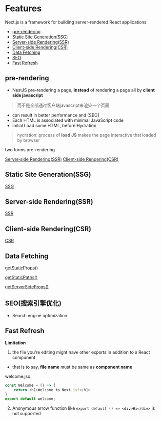 # Features

Next.js is a framework for building server-rendered React applications

- [pre-rendering](#pre-rendering)
- [Static Site Generation(SSG)](#static-site-generationssg)
- [Server-side Rendering(SSR)](#server-side-renderingssr)
- [Client-side Rendering(CSR)](#client-side-renderingcsr)
- [Data Fetching](#data-fetching)
- [SEO](#seo)
- [Fast Refresh](#fast-refresh)

## pre-rendering

- NestJS pre-rendering a page, **instead** of rendering a page all by **client side javascript**

> 而不是全部通过客户端javascript来渲染一个页面

- can result in better performance and [SEO]
- Each HTML is associated with minimal JavaScript code
- Initial Load some HTML, before Hydration

> hydration: process of **load JS** makes the page interactive that loaded by browser

two forms pre-rendering

[Server-side Rendering(SSR)](#server-side-renderingssr)
[Client-side Rendering(CSR)](#client-side-renderingcsr)

## Static Site Generation(SSG)

[SSG](NextJS_Static_Generation.md)

## Server-side Rendering(SSR)

[SSR](NextJS_Server_Side_Rendering.md)

## Client-side Rendering(CSR)

[CSR](NextJS_Client_Side_Rendering.md)

## Data Fetching

[getStaticProps()](NextJS_DataFetching_GetStaticProps.md)

[getStaticPaths()](NextJS_DataFetching_GetStaticPaths.md)

[getServerSideProps()](NextJS_DataFetching_GetServerSideProps.md)

## SEO(搜索引擎优化)

- Search engine optimization

## Fast Refresh

**Limitation**

1. the file you're editing might have other exports in addition to a React component

- that is to say, **file name** must be same as **component name**

welcome.jsx

```js
const Welcome = () => {
    return <h1>Welcome to Next.js!</h1>
}
export default welcome;
```

2. Anonymous arrow function like `export default () => <div>Hi</div>` is not supported